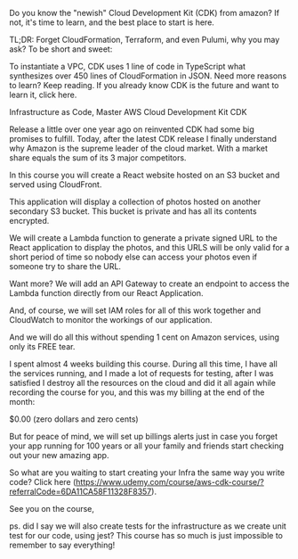 Do you know the "newish" Cloud Development Kit (CDK) from amazon? If not, it's time to learn, and the best place to start is here.

TL;DR: Forget CloudFormation, Terraform, and even Pulumi, why you may ask? To be short and sweet: 

To instantiate a VPC, CDK uses 1 line of code in TypeScript what synthesizes over 450 lines of CloudFormation in JSON. Need more reasons to learn? Keep reading. If you already know CDK is the future and want to learn it, click here.

 


Infrastructure as Code, Master AWS Cloud Development Kit CDK



Release a little over one year ago on reinvented CDK had some big promises to fulfill. Today, after the latest CDK release I finally understand why Amazon is the supreme leader of the cloud market. With a market share equals the sum of its 3 major competitors.




In this course you will create a React website hosted on an S3 bucket and served using CloudFront.

This application will display a collection of photos hosted on another secondary S3 bucket. This bucket is private and has all its contents encrypted.

We will create a Lambda function to generate a private signed URL to the React application to display the photos, and this URLS will be only valid for a short period of time so nobody else can access your photos even if someone try to share the URL.

Want more? We will add an API Gateway to create an endpoint to access the Lambda function directly from our React Application.

And, of course, we will set IAM roles for all of this work together and CloudWatch to monitor the workings of our application.

And we will do all this without spending 1 cent on Amazon services, using only its FREE tear.

I spent almost 4 weeks building this course. During all this time, I have all the services running, and I made a lot of requests for testing, after I was satisfied I destroy all the resources on the cloud and did it all again while recording the course for you, and this was my billing at the end of the month:

$0.00 (zero dollars and zero cents)






But for peace of mind, we will set up billings alerts just in case you forget your app running for 100 years or all your family and friends start checking out your new amazing app.



So what are you waiting to start creating your Infra the same way you write code? Click here (https://www.udemy.com/course/aws-cdk-course/?referralCode=6DA11CA58F11328F8357).



See you on the course,



ps. did I say we will also create tests for the infrastructure as we create unit test for our code, using jest? This course has so  much is just impossible to remember to say everything!


